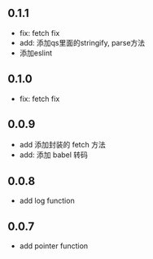 ## 0.1.1

* fix: fetch fix
* add: 添加qs里面的stringify, parse方法
* 添加eslint
  
## 0.1.0

* fix: fetch fix
  
## 0.0.9

* add 添加封装的 fetch 方法
* add: 添加 babel 转码
  
## 0.0.8

* add log function

## 0.0.7

* add pointer function

